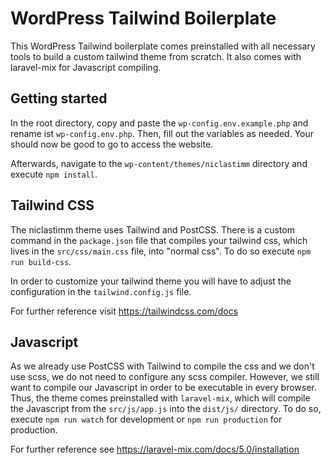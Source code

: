 # WordPress Tailwind Boilerplate

This WordPress Tailwind boilerplate comes preinstalled with all necessary tools to build a custom tailwind theme from scratch. It also comes with laravel-mix for Javascript compiling.

## Getting started

In the root directory, copy and paste the `wp-config.env.example.php` and rename ist `wp-config.env.php`. Then, fill out the variables as needed. Your should now be good to go to access the website.

Afterwards, navigate to the `wp-content/themes/niclastimm` directory and execute `npm install`.

## Tailwind CSS

The niclastimm theme uses Tailwind and PostCSS. There is a custom command in the `package.json` file that compiles your tailwind css, which lives in the `src/css/main.css` file, into "normal css". To do so execute `npm run build-css`.

In order to customize your tailwind theme you will have to adjust the configuration in the `tailwind.config.js` file.

For further reference visit https://tailwindcss.com/docs

## Javascript

As we already use PostCSS with Tailwind to compile the css and we don't use scss, we do not need to configure any scss compiler. However, we still want to compile our Javascript in order to be executable in every browser. Thus, the theme comes preinstalled with `laravel-mix`, which will compile the Javascript from the `src/js/app.js` into the `dist/js/` directory. To do so, execute `npm run watch` for development or `npm run production` for production.

For further reference see https://laravel-mix.com/docs/5.0/installation
